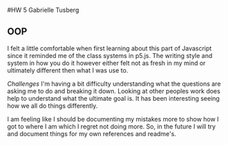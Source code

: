 #HW 5 Gabrielle Tusberg

OOP
------

I felt a little comfortable when first learning about this part of Javascript since it reminded me of the class systems in p5.js.
The writing style and system in how you do it however either felt not as fresh in my mind or ultimately different then what I was use to.

_Challenges_
I'm having a bit difficulty understanding what the questions are asking me to do and breaking it down.
Looking at other peoples work does help to understand what the ultimate goal is. It has been interesting seeing how we all do things differently.

I am feeling like I should be documenting my mistakes more to show how I got to where I am which I regret not doing more.
So, in the future I will try and document things for my own references and readme's.
